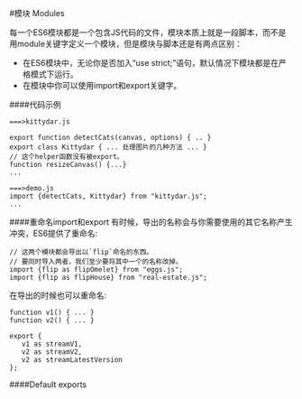 #模块 Modules

每一个ES6模块都是一个包含JS代码的文件，模块本质上就是一段脚本，而不是用module关键字定义一个模块，但是模块与脚本还是有两点区别：

* 在ES6模块中，无论你是否加入“use strict;”语句，默认情况下模块都是在严格模式下运行。
* 在模块中你可以使用import和export关键字。

####代码示例

```
===>kittydar.js

export function detectCats(canvas, options) { .. }
export class Kittydar { ... 处理图片的几种方法 ... }
// 这个helper函数没有被export。
function resizeCanvas() {...}
...

===>demo.js
import {detectCats, Kittydar} from "kittydar.js";
...
```

####重命名import和export
有时候，导出的名称会与你需要使用的其它名称产生冲突，ES6提供了重命名:
```
// 这两个模块都会导出以`flip`命名的东西。
// 要同时导入两者，我们至少要将其中一个的名称改掉。
import {flip as flipOmelet} from "eggs.js";
import {flip as flipHouse} from "real-estate.js";
```

在导出的时候也可以重命名:
```
function v1() { ... }
function v2() { ... }

export {
   v1 as streamV1,
   v2 as streamV2,
   v2 as streamLatestVersion
};
```

####Default exports